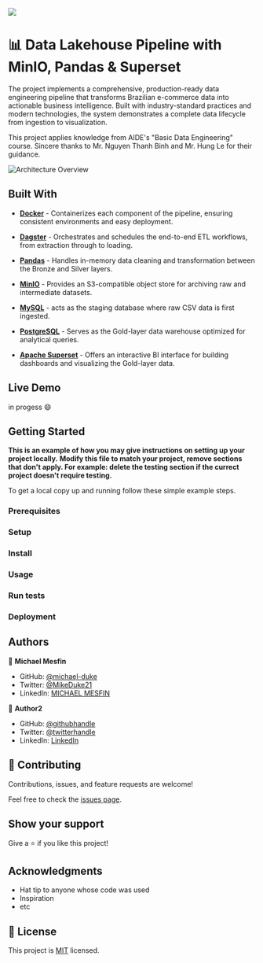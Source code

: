 ![](https://img.shields.io/badge/Microverse-blueviolet)

# 📊 Data Lakehouse Pipeline with MinIO, Pandas & Superset

The project implements a comprehensive, production-ready data engineering pipeline that transforms Brazilian e-commerce data into actionable business intelligence. Built with industry-standard practices and modern technologies, the system demonstrates a complete data lifecycle from ingestion to visualization.

This project applies knowledge from AIDE's "Basic Data Engineering" course. Sincere thanks to Mr. Nguyen Thanh Binh and Mr. Hung Le for their guidance.

![Architecture Overview](structure.png)

## Built With

- **[Docker](https://www.docker.com/)** - Containerizes each component of the pipeline, ensuring consistent environments and easy deployment.

- **[Dagster](https://dagster.io/)** - Orchestrates and schedules the end-to-end ETL workflows, from extraction through to loading.

- **[Pandas](https://pandas.pydata.org/)** - Handles in-memory data cleaning and transformation between the Bronze and Silver layers.

- **[MinIO](https://min.io/)** - Provides an S3-compatible object store for archiving raw and intermediate datasets.

- **[MySQL](https://www.mysql.com/)** - acts as the staging database where raw CSV data is first ingested.

- **[PostgreSQL](https://www.postgresql.org/)** - Serves as the Gold-layer data warehouse optimized for analytical queries.

- **[Apache Superset](https://superset.apache.org/)** - Offers an interactive BI interface for building dashboards and visualizing the Gold-layer data.

## Live Demo 

in progess :smile:


## Getting Started

**This is an example of how you may give instructions on setting up your project locally.**
**Modify this file to match your project, remove sections that don't apply. For example: delete the testing section if the currect project doesn't require testing.**


To get a local copy up and running follow these simple example steps.

### Prerequisites

### Setup

### Install

### Usage

### Run tests

### Deployment



## Authors

👤 **Michael Mesfin**

- GitHub: [@michael-duke](https://github.com/michael-duke)
- Twitter: [@MikeDuke21](https://twitter.com/MikeDuke21)
- LinkedIn: [MICHAEL MESFIN](https://linkedin.com/in/https://www.linkedin.com/in/michael-21-duke/)

👤 **Author2**

- GitHub: [@githubhandle](https://github.com/githubhandle)
- Twitter: [@twitterhandle](https://twitter.com/twitterhandle)
- LinkedIn: [LinkedIn](https://linkedin.com/in/linkedinhandle)


## 🤝 Contributing

Contributions, issues, and feature requests are welcome!

Feel free to check the [issues page](../../issues/).

## Show your support

Give a ⭐️ if you like this project!

## Acknowledgments

- Hat tip to anyone whose code was used
- Inspiration
- etc

## 📝 License

This project is [MIT](./MIT.md) licensed.